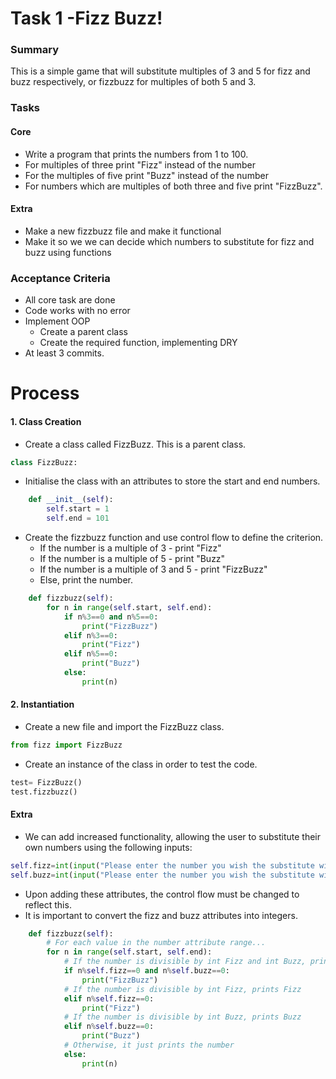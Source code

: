 # Task 1 -Fizz Buzz!

### Summary
This is a simple game that will substitute multiples of 3 and 5 for fizz and buzz respectively, or fizzbuzz for multiples of both 5 and 3.

### Tasks

#### Core
* Write a program that prints the numbers from 1 to 100.
* For multiples of three print "Fizz" instead of the number
* For the multiples of five print "Buzz" instead of the number
* For numbers which are multiples of both three and five print "FizzBuzz".

#### Extra
* Make a new fizzbuzz file and make it functional
* Make it so we we can decide which numbers to substitute for fizz and buzz using functions


### Acceptance Criteria
* All core task are done
* Code works with no error
* Implement OOP
  * Create a parent class 
  * Create the required function, implementing DRY
* At least 3 commits.


# Process
#### 1. Class Creation
* Create a class called FizzBuzz. This is a parent class.
```python
class FizzBuzz:
```

* Initialise the class with an attributes to store the start and end numbers.
```python
    def __init__(self):
        self.start = 1
        self.end = 101
```

* Create the fizzbuzz function and use control flow to define the criterion.
  * If the number is a multiple of 3 - print "Fizz"
  * If the number is a multiple of 5 - print "Buzz"
  * If the number is a multiple of 3 and 5 - print "FizzBuzz"
  * Else, print the number. 
```python
    def fizzbuzz(self):
        for n in range(self.start, self.end):
            if n%3==0 and n%5==0:
                print("FizzBuzz")
            elif n%3==0:
                print("Fizz")
            elif n%5==0:
                print("Buzz")
            else:
                print(n)
```
#### 2. Instantiation
* Create a new file and import the FizzBuzz class.
```python
from fizz import FizzBuzz
```

* Create an instance of the class in order to test the code.
```python
test= FizzBuzz()
test.fizzbuzz()
```

#### Extra
* We can add increased functionality, allowing the user to substitute their own numbers using the following inputs:
```python
self.fizz=int(input("Please enter the number you wish the substitute with Fizz: "))
self.buzz=int(input("Please enter the number you wish the substitute with Buzz: "))
```
* Upon adding these attributes, the control flow must be changed to reflect this. 
* It is important to convert the fizz and buzz attributes into integers.
```python
    def fizzbuzz(self):
        # For each value in the number attribute range...
        for n in range(self.start, self.end):
            # If the number is divisible by int Fizz and int Buzz, prints FizzBuzz
            if n%self.fizz==0 and n%self.buzz==0:
                print("FizzBuzz")
            # If the number is divisible by int Fizz, prints Fizz
            elif n%self.fizz==0:
                print("Fizz")
            # If the number is divisible by int Buzz, prints Buzz
            elif n%self.buzz==0:
                print("Buzz")
            # Otherwise, it just prints the number
            else:
                print(n)
```

